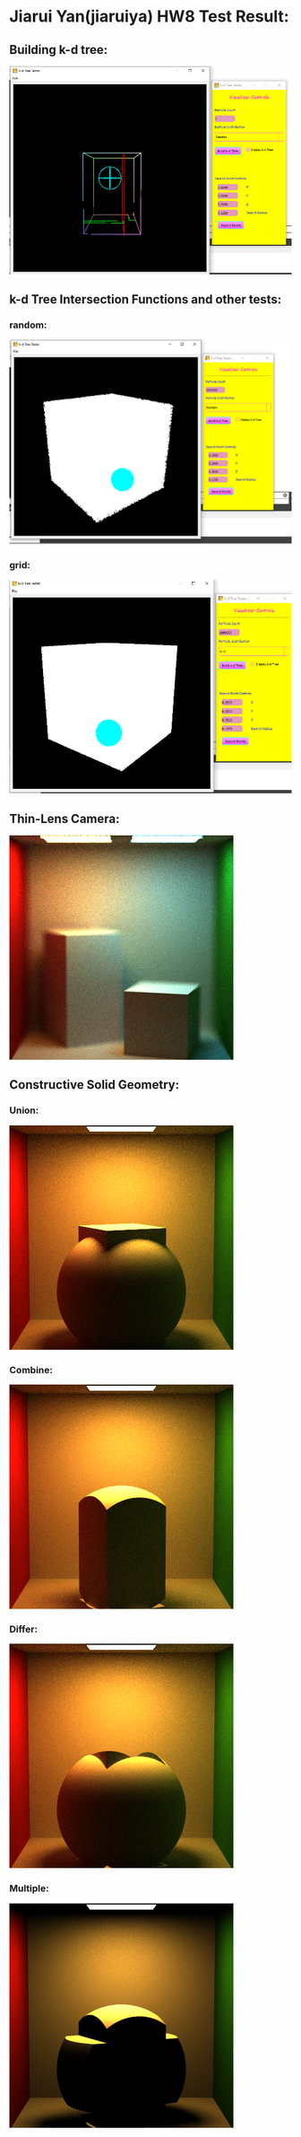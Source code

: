 Jiarui Yan(jiaruiya) HW8 Test Result:
======================

Building k-d tree:
-------------
![](./KDTree/KD_Result/KdTreeVisiulization.PNG)

k-d Tree Intersection Functions and other tests:
-------------

### random:

![](./KDTree/KD_Result/PointsSearch.PNG)

### grid:

![](./KDTree/KD_Result/PointsSearchGrid.PNG)

Thin-Lens Camera:
-------------

![](./PathTracer/CIS461_HW7-master/RenderedResult/ThinLens.png)

Constructive Solid Geometry:
-------------

### Union:

![](./PathTracer/CIS461_HW7-master/RenderedResult/CSGUnion.png)

### Combine:

![](./PathTracer/CIS461_HW7-master/RenderedResult/CSGCombine.png)

### Differ:

![](./PathTracer/CIS461_HW7-master/RenderedResult/CSGDiffer.png)

### Multiple:

![](./PathTracer/CIS461_HW7-master/RenderedResult/CSGMultiple.png)